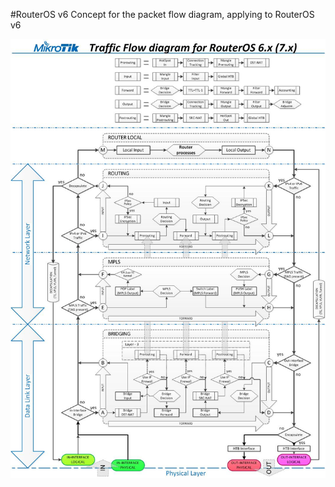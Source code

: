 
#RouterOS v6
Concept for the packet flow diagram, applying to RouterOS v6

![Packet Flow Diagram](https://raw.githubusercontent.com/clabs/routeros-toolbox/master/resources/PacketFlowDiagram_v6.jpg)
